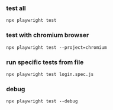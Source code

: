 ### test all
```shell
npx playwright test
```
### test with chromium browser
```shell
npx playwright test --project=chromium
```
### run specific tests from file
```shell
npx playwright test login.spec.js
```
### debug
```shell
npx playwright test --debug
```
